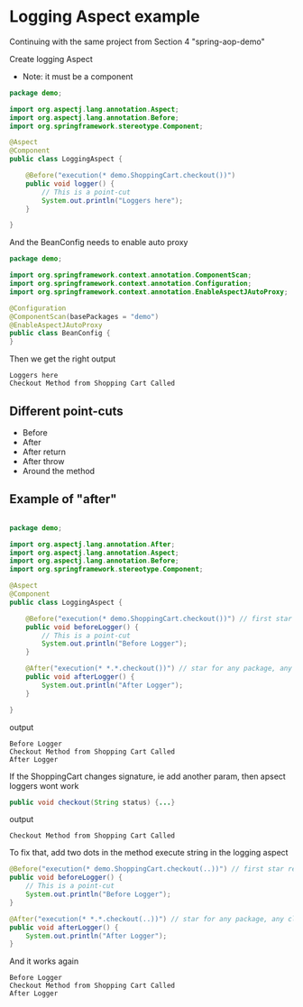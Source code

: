 # Logging Aspect example

Continuing with the same project from Section 4 "spring-aop-demo"

Create logging Aspect
* Note: it must be a component

```java
package demo;

import org.aspectj.lang.annotation.Aspect;
import org.aspectj.lang.annotation.Before;
import org.springframework.stereotype.Component;

@Aspect
@Component
public class LoggingAspect {

    @Before("execution(* demo.ShoppingCart.checkout())")
    public void logger() {
        // This is a point-cut
        System.out.println("Loggers here");
    }

}
```

And the BeanConfig needs to enable auto proxy

```java
package demo;

import org.springframework.context.annotation.ComponentScan;
import org.springframework.context.annotation.Configuration;
import org.springframework.context.annotation.EnableAspectJAutoProxy;

@Configuration
@ComponentScan(basePackages = "demo")
@EnableAspectJAutoProxy
public class BeanConfig {
}

```
Then we get the right output

```
Loggers here
Checkout Method from Shopping Cart Called
```

## Different point-cuts
* Before
* After
* After return
* After throw
* Around the method

## Example of "after"

```java

package demo;

import org.aspectj.lang.annotation.After;
import org.aspectj.lang.annotation.Aspect;
import org.aspectj.lang.annotation.Before;
import org.springframework.stereotype.Component;

@Aspect
@Component
public class LoggingAspect {

    @Before("execution(* demo.ShoppingCart.checkout())") // first star required.
    public void beforeLogger() {
        // This is a point-cut
        System.out.println("Before Logger");
    }

    @After("execution(* *.*.checkout())") // star for any package, any class, but only checkout method
    public void afterLogger() {
        System.out.println("After Logger");
    }

}

```
output
```
Before Logger
Checkout Method from Shopping Cart Called
After Logger
```

If the ShoppingCart changes signature, ie add another param, then apsect loggers wont work

```java
public void checkout(String status) {...}
```
output
```
Checkout Method from Shopping Cart Called
```

To fix that, add two dots in the method execute string in the logging aspect

```java
@Before("execution(* demo.ShoppingCart.checkout(..))") // first star required.
public void beforeLogger() {
    // This is a point-cut
    System.out.println("Before Logger");
}

@After("execution(* *.*.checkout(..))") // star for any package, any class, but only checkout method
public void afterLogger() {
    System.out.println("After Logger");
}
```
And it works again
```output
Before Logger
Checkout Method from Shopping Cart Called
After Logger
```

